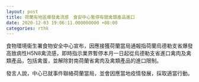 ```yaml
---
layout: post
title: 荷蘭有地區爆發禽流感　食安中心暫停有關禽類產品進口
date: 2020-12-03 19:06:11.000000000 +08:00
categories: rthk
---
```


食物環境衞生署食物安全中心宣布，因應接獲荷蘭當局通報指荷蘭烏德勒支省爆發高致病性H5N8禽流感，即時指示業界暫停本月一日起從烏德勒支省進口禽肉及禽類產品，包括禽蛋，並解除對南荷蘭省禽肉及禽類產品的進口限制。

發言人說，中心已就事件聯絡荷蘭當局，並會因應當地疫情發展，採取適當行動。
